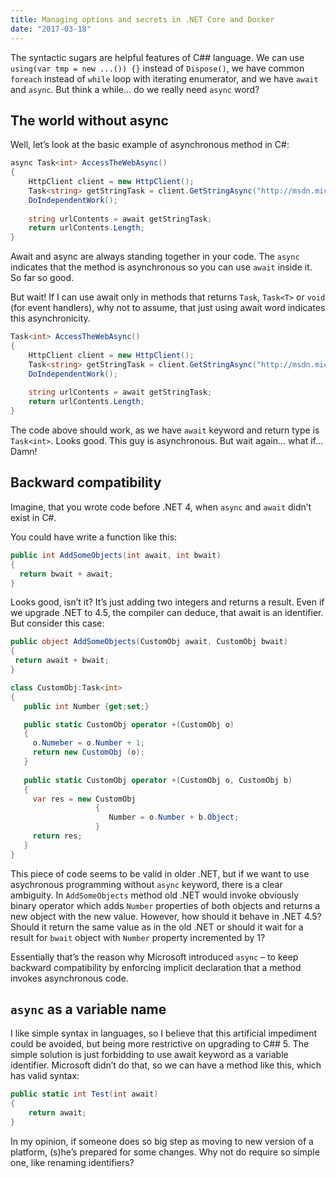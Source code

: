 ```yaml
---
title: Managing options and secrets in .NET Core and Docker
date: "2017-03-18"
---
```


The syntactic sugars are helpful features of C## language. We can use `using(var tmp = new ...()) {}` instead of `Dispose()`, we have common `foreach` instead of `while` loop with iterating enumerator, and we have `await` and `async`. But think a while… do we really need `async` word?

## The world without async

Well, let’s look at the basic example of asynchronous method in C#:

```csharp 
async Task<int> AccessTheWebAsync()  
{
    HttpClient client = new HttpClient();  
    Task<string> getStringTask = client.GetStringAsync("http://msdn.microsoft.com");  
    DoIndependentWork();  
  
    string urlContents = await getStringTask;    
    return urlContents.Length;  
}
```

Await and async are always standing together in your code. The `async` indicates that the method is asynchronous so you can use `await` inside it. So far so good.

But wait! If I can use await only in methods that returns `Task`, `Task<T>` or `void` (for event handlers), why not to assume, that just using await word indicates this asynchronicity.

```csharp
Task<int> AccessTheWebAsync()  
{
    HttpClient client = new HttpClient();  
    Task<string> getStringTask = client.GetStringAsync("http://msdn.microsoft.com");  
    DoIndependentWork();  
  
    string urlContents = await getStringTask;    
    return urlContents.Length;  
}
```

The code above should work, as we have `await` keyword and return type is `Task<int>`. Looks good. This guy is asynchronous. But wait again… what if… Damn!

## Backward compatibility

Imagine, that you wrote code before .NET 4, when `async` and `await` didn’t exist in C#.

You could have write a function like this:

```csharp
public int AddSomeObjects(int await, int bwait)
{
  return bwait + await;
}
```

Looks good, isn’t it? It’s just adding two integers and returns a result. Even if we upgrade .NET to 4.5, the compiler can deduce, that await is an identifier. But consider this case:

```csharp
public object AddSomeObjects(CustomObj await, CustomObj bwait)
{
 return await + bwait;
}

class CustomObj:Task<int>
{
   public int Number {get;set;}

   public static CustomObj operator +(CustomObj o) 
   { 
     o.Numeber = o.Number + 1;
     return new CustomObj (o);  
   }
   
   public static CustomObj operator +(CustomObj o, CustomObj b) 
   { 
     var res = new CustomObj
                   {
                      Number = o.Number + b.Object;
                   }
     return res; 
   }
}
```

This piece of code seems to be valid in older .NET, but if we want to use asychronous programming without `async` keyword, there is a clear ambiguity. In `AddSomeObjects` method old .NET would invoke obviously binary operator which adds `Number` properties of both objects and returns a new object with the new value. However, how should it behave in .NET 4.5? Should it return the same value as in the old .NET or should it wait for a result for `bwait` object with `Number` property incremented by 1?

Essentially that’s the reason why Microsoft introduced `async` – to keep backward compatibility by enforcing implicit declaration that a method invokes asynchronous code.

## `async` as a variable name
I like simple syntax in languages, so I believe that this artificial impediment could be avoided, but being more restrictive on upgrading to C## 5. The simple solution is just forbidding to use await keyword as a variable identifier. Microsoft didn’t do that, so we can have a method like this, which has valid syntax:

```csharp
public static int Test(int await)
{
    return await;
}
```

In my opinion, if someone does so big step as moving to new version of a platform, (s)he’s prepared for some changes. Why not do require so simple one, like renaming identifiers?